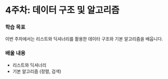 # 4주차: 데이터 구조 및 알고리즘

### 학습 목표
이번 주차에서는 리스트와 딕셔너리를 활용한 데이터 구조와 기본 알고리즘을 배웁니다.

### 배울 내용
- 리스트와 딕셔너리
- 기본 알고리즘 (정렬, 검색)

